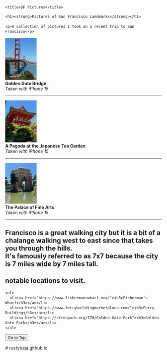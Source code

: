 <!DOCTYPE html>
<html lang="en">
<head>
    <meta charset="UTF-8">
    <meta name="viewport" content="width=device-width, initial-scale=1.0">


    <title>SF Pictures</title>
  

</head>

<body>

    <h1><strong>Pictures of San Francisco Landmarks</strong></h1>

    <p>A collection of pictures I took on a recent trip to San Francisco</p>

  <div class="row"></div>
  <div class="column">
    <img src="imgs/goldenGate.jpeg" alt="golden gate bridge" style="width:20%">
  </div>
  <b>Golden Gate Bridge</b>
  <div><i>Taken with iPhone 15</i></div>
  <hr>
  <div class="column">
    <img src="imgs/japaneseHouse.jpeg" alt="japanese House" style="width:20%">
  </div>
  <b>A Pagoda at the Japanese Tea Garden</b>
   <div><i>Taken with iPhone 15</i></div>
  <hr>
  <div class="column">
    <img src="imgs/palaceoffinearts.jpeg" alt="the palace of fine arts" style="width: 20%">
  </div>
  <b>The Palace of Fine Arts</b>
  <div><i>Taken with iPhone 15</i></div>
 <hr>
  <article><h2> Francisco is a great walking city but it is a bit of a chalange walking west to east since that takes you through the hills.
    <br> It's famously referred to as 7x7 because the city is 7 miles wide by 7 miles tall.</h2> </article>
    <h2> notable locations to visit.</h2>

    <ul>
      <li><a href="https://www.fishermanswharf.org/"><h3>Fisherman's Wharf</h3></a></li>
      <li><a href="https://www.ferrybuildingmarketplace.com/"><h3>Ferry Building</h3></a></li>
      <li><a href="https://sfrecpark.org/770/Golden-Gate-Park"><h3>Golden Gate Park</h3></a></li>
    </ul>
 

<button id="scrollToTopBtn">Go to Top</button>

</body>
</html># rustybaja.github.io
